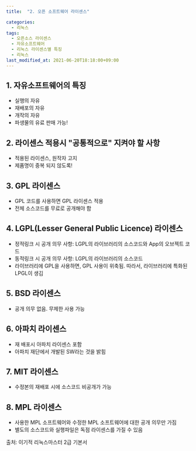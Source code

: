 ```yaml
---
title:  "2. 오픈 소프트웨어 라이센스"

categories:
  - 리눅스
tags:
  - 오픈소스 라이센스
  - 자유소프트웨어
  - 리눅스 라이센스별 특징
  - 리눅스
last_modified_at: 2021-06-20T18:18:00+09:00
---
```


## 1. 자유소프트웨어의 특징
- 실행의 자유
- 재배포의 자유
- 개작의 자유
- 파생물의 유료 판매 가능!

## 2. 라이센스 적용시 "공통적으로" 지켜야 할 사항
- 적용된 라이센스, 원작자 고지
- 제품명이 중복 되지 않도록!

## 3. GPL 라이센스
- GPL 코드를 사용하면 GPL 라이센스 적용
- 전체 소스코드를 무료로 공개해야 함

## 4. LGPL(Lesser General Public Licence) 라이센스
- 정적링크 시 공개 의무 사항: LGPL의 라이브러리의 소스코드와 App의 오브젝트 코드
- 동적링크 시 공개 의무 사항: LGPL의 라이브러리의 소스코드
- 라이브러리에 GPL을 사용하면, GPL 사용이 위축됨. 따라서, 라이브러리에 특화된 LPGL이 생김

## 5. BSD 라이센스
- 공개 의무 없음. 무제한 사용 가능

## 6. 아파치 라이센스
- 재 배포시 아파치 라이센스 포함
- 아파치 재단에서 개발된 SW라는 것을 밝힘

## 7. MIT 라이센스
- 수정본의 재배포 시에 소스코드 비공개가 가능

## 8. MPL 라이센스
- 사용한 MPL 소프트웨어와 수정한 MPL 소프트웨어에 대한 공개 의무만 가짐
- 별도의 소스코드와 실행파일은 독점 라이센스를 가질 수 있음

출처: 이기적 리눅스마스터 2급 기본서
